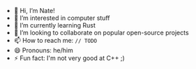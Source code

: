 - 👋 Hi, I’m Nate!
- 👀 I’m interested in computer stuff
- 🌱 I’m currently learning Rust
- 💞️ I’m looking to collaborate on popular open-source projects 
- 📫 How to reach me: `// TODO`
- 😄 Pronouns: he/him
- ⚡ Fun fact: I'm not very good at C++ ;)

<!---
itsnatehow/itsnatehow is a ✨ special ✨ repository because its `README.md` (this file) appears on your GitHub profile.
You can click the Preview link to take a look at your changes.
--->
